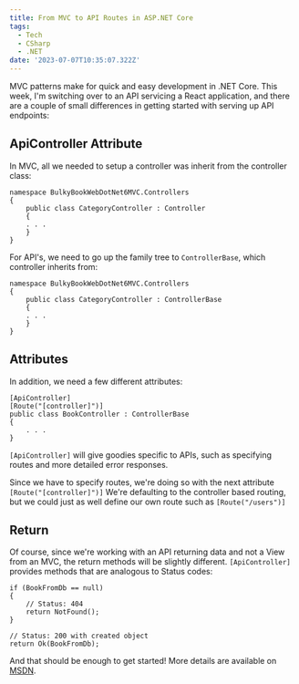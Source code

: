 ```yaml
---
title: From MVC to API Routes in ASP.NET Core
tags:
  - Tech
  - CSharp
  - .NET
date: '2023-07-07T10:35:07.322Z'
---
```


MVC patterns make for quick and easy development in .NET Core. This week, I'm switching over to an API servicing a React application, and there are a couple of small differences in getting started with serving up API endpoints:

## ApiController Attribute

In MVC, all we needed to setup a controller was inherit from the controller class:

```
namespace BulkyBookWebDotNet6MVC.Controllers
{
    public class CategoryController : Controller
    {
    . . .
    }
}
```

For API's, we need to go up the family tree to `ControllerBase`, which controller inherits from:

```
namespace BulkyBookWebDotNet6MVC.Controllers
{
    public class CategoryController : ControllerBase
    {
    . . .
    }
}
```

## Attributes

In addition, we need a few different attributes:

```
[ApiController]
[Route("[controller]")]
public class BookController : ControllerBase
{
	. . .
}
```

`[ApiController]` will give goodies specific to APIs, such as specifying routes and more detailed error responses.

Since we have to specify routes, we're doing so with the next attribute `[Route("[controller]")]` We're defaulting to the controller based routing, but we could just as well define our own route such as `[Route("/users")]`

## Return

Of course, since we're working with an API returning data and not a View from an MVC, the return methods will be slightly different. `[ApiController]` provides methods that are analogous to Status codes:

```
if (BookFromDb == null)
{
	// Status: 404
    return NotFound();
}

// Status: 200 with created object
return Ok(BookFromDb);
```

And that should be enough to get started! More details are available on [MSDN](https://learn.microsoft.com/en-us/aspnet/core/web-api/).
